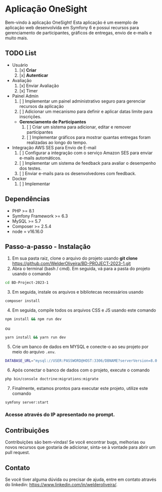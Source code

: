 # Aplicação OneSight

Bem-vindo à aplicação OneSight! Esta aplicação é um exemplo de aplicação web desenvolvida em Symfony 6 e possui recursos para gerenciamento de participantes, gráficos de entregas, envio de e-mails e muito mais.

## TODO List

- Usuário
  1. [x] **Criar**
  2. [x] **Autenticar**
- Avaliação
  1. [x] Enviar Avaliação
  2. [x] Timer
- Painel Admin
  1. [ ] Implementar um painel administrativo seguro para gerenciar recursos da aplicação
  2. [ ] Adicionar um mecanismo para definir e aplicar datas limite para inscrições.
  - **Gerenciamento de Participantes**
    1. [ ] Criar um sistema para adicionar, editar e remover participantes
    2. [ ] Implementar gráficos para mostrar quantas entregas foram realizadas ao longo do tempo.
- Integração AWS SES para Envio de E-mail
  1. [ ] Configurar a integração com o serviço Amazon SES para enviar e-mails automáticos.
  2. [ ] Implementar um sistema de feedback para avaliar o desempenho dos testes.
  3. [ ] Enviar e-mails para os desenvolvedores com feedback.
- Docker
  1. [ ] Implementar

## Dependências

- PHP >= 8.1
- Symfony Framework >= 6.3
- MySQL >= 5.7
- Composer >= 2.5.4
- node = v16.16.0

## Passo-a-passo - Instalação

1. Em sua pasta raiz, clone o arquivo do projeto usando **git clone** https://github.com/WelderOliveira/BD-PROJECT-2023-1.git
2. Abra o terminal (bash / cmd). Em seguida, vá para a pasta do projeto usando o comando

```sh
cd BD-Project-2023-1
```

3. Em seguida, instale os arquivos e bibliotecas necessários usando

```sh
composer install
```

4. Em seguida, compile todos os arquivos CSS e JS usando este comando

```sh
npm install && npm run dev
```

ou

```sh
yarn install && yarn run dev
```
5. Crie um banco de dados em MYSQL e conecte-o ao seu projeto por meio do arquivo `.env`.

```sh
DATABASE_URL="mysql://USER:PASSWORD@HOST:3306/DBNAME?serverVersion=8.0.32&charset=utf8mb4"
```

6. Após conectar o banco de dados com o projeto, execute o comando

```sh
php bin/console doctrine:migrations:migrate
```

7. Finalmente, estamos prontos para executar este projeto, utilize este comando

```sh
symfony server:start
```

### Acesse através do IP apresentado no prompt.


## Contribuições

Contribuições são bem-vindas! Se você encontrar bugs, melhorias ou novos recursos que gostaria de adicionar, sinta-se à vontade para abrir um pull request.

## Contato

Se você tiver alguma dúvida ou precisar de ajuda, entre em contato através do linkedin: https://www.linkedin.com/in/welderoliveira/.

